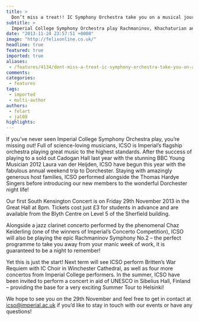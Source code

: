 ```yaml
---
title: >
  Don’t miss a treat!! IC Symphony Orchestra take you on a musical journey
subtitle: >
  Imperial College Symphony Orchestra play Rachmaninov, Khachaturian and Beal…
date: "2013-11-24 23:57:51 +0000"
image: "http://felixonline.co.uk/"
headline: true
featured: true
imported: true
aliases:
 - /features/4134/dont-miss-a-treat-ic-symphony-orchestra-take-you-on-a-musical-journey
comments:
categories:
 - features
tags:
 - imported
 - multi-author
authors:
 - felart
 - jal08
highlights:
---
```


If you’ve never seen Imperial College Symphony Orchestra play, you’re missing out! Full of science-loving musicians, ICSO is Imperial’s flagship orchestra playing great music to the highest standards.
 After the success of playing to a sold out Cadogan Hall last year with the stunning BBC Young Musician 2012 Laura van der Heijden, ICSO have begun this year with the fabulous annual weekend trip to Dorchester. Staying with amazingly generous host families, ICSO performed alongside the Thomas Hardye Singers before introducing our new members to the wonderful Dorchester night life!

Our first South Kensington Concert is on Friday 29th November 2013 in the Great Hall at 8pm. Tickets cost just £3 for students in advance and are available from the Blyth Centre on Level 5 of the Sherfield building.

Alongside a jazz clarinet concerto performed by the phenomenal Chaz Keiderling (one of the winners of Imperial’s Concerto Competition), ICSO will also be playing the epic Rachmaninov Symphony No.2 – the perfect programme to take you away from your manic week of work, it is guaranteed to be a night to remember!

Yet this is just the start! Next term will see ICSO perform Britten’s War Requiem with IC Choir in Winchester Cathedral, as well as four more concertos from Imperial College performers. In the summer, ICSO have been invited to perform a concert in aid of UNESCO in Sibelius Hall, Finland – providing the base for a very exciting Summer Tour to Helsinki!

We hope to see you on the 29th November and feel free to get in contact at icso@imperial.ac.uk if you’d like to stay in touch with our events or have any questions!
